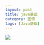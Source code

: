 ```yaml
---
layout: post
title: java基础
category: 图谱
tags: [Java基础]
---
```


![](https://yaofengdoit.github.io/assets/images/brainMap/javaSE.png)